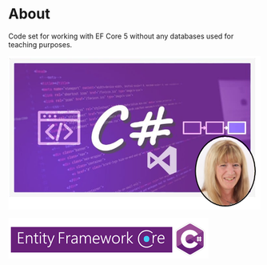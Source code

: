 # About

Code set for working with EF Core 5 without any databases used for teaching purposes.

![img](assets/LearnWithKaren.png)

![img](assets/efcore_csharp.png)
